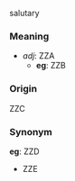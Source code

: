 salutary
### Meaning
+ _adj_: ZZA
    + __eg__: ZZB

### Origin

ZZC

### Synonym

__eg__: ZZD

+ ZZE


